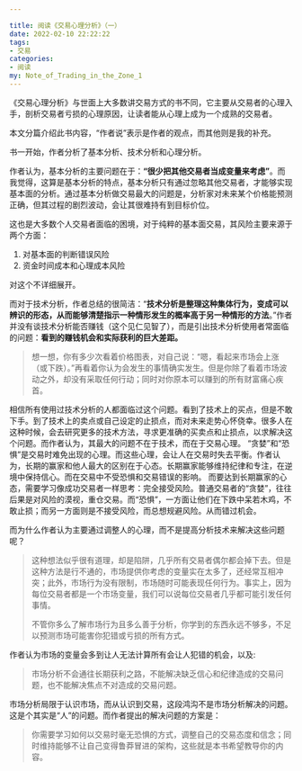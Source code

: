 ```yaml
---

title: 阅读《交易心理分析》（一）
date: 2022-02-10 22:22:22
tags: 
- 交易
categories: 
- 阅读
my: Note_of_Trading_in_the_Zone_1
---
```


《交易心理分析》与世面上大多数讲交易方式的书不同，它主要从交易者的心理入手，剖析交易者亏损的心理原因，让读者能从心理上成为一个成熟的交易者。

本文分篇介绍此书内容，“作者说”表示是作者的观点，而其他则是我的补充。

书一开始，作者分析了基本分析、技术分析和心理分析。

作者认为，基本分析的主要问题在于：**“很少把其他交易者当成变量来考虑”**。而我觉得，这算是基本分析的特点，基本分析只有通过忽略其他交易者，才能够实现基本面的分析。通过基本分析做交易最大的问题是，分析家对未来某个价格能预测正确，但其过程的剧烈波动，会让其很难持有到目标价位。

这也是大多数个人交易者面临的困境，对于纯粹的基本面交易，其风险主要来源于两个方面：

1. 对基本面的判断错误风险 
2. 资金时间成本和心理成本风险

对这个不详细展开。

而对于技术分析，作者总结的很简洁：“**技术分析是整理这种集体行为，变成可以辨识的形态，从而能够清楚指示一种情形发生的概率高于另一种情形的方法**。”作者并没有谈技术分析能否赚钱（这个见仁见智了），而是引出技术分析使用者常面临的问题：**看到的赚钱机会和实际获利的巨大差距。**

> 想一想，你有多少次看着价格图表，对自己说：“嗯，看起来市场会上涨（或下跌）。”再看着你认为会发生的事情确实发生。但是你除了看着市场波动之外，却没有采取任何行动；同时对你原本可以赚到的所有财富痛心疾首。

相信所有使用过技术分析的人都面临过这个问题。看到了技术上的买点，但是不敢下手。到了技术上的卖点或自己设定的止损点，而对未来走势心怀侥幸。很多人在这种时候，会去研究更多的技术方法，寻求更准确的买卖点和止损点，以求解决这个问题。而作者认为，其最大的问题不在于技术，而在于交易心理。
“贪婪”和“恐惧”是交易时难免出现的心理。而这些心理，会让人在交易时失去平衡。作者认为，长期的赢家和他人最大的区别在于心态。长期赢家能够维持纪律和专注，在逆境中保持信心。而在交易中不受恐惧和交易错误的影响。
而要达到长期赢家的心态，需要学习像成功交易者一样思考：完全接受风险。普通交易者的“贪婪”，往往后果是对风险的漠视，重仓交易。而“恐惧”，一方面让他们在下跌中呆若木鸡，不敢止损；而另一方面则是不接受风险，而总想规避风险。从而错过机会。

而为什么作者认为主要通过调整人的心理，而不是提高分析技术来解决这些问题呢？

> 这种想法似乎很有道理，却是陷阱，几乎所有交易者偶尔都会掉下去。但是这种方法是行不通的，市场提供你考虑的变量实在太多了，还经常互相冲突；此外，市场行为没有限制，市场随时可能表现任何行为。事实上，因为每位交易者都是一个市场变量，我们可以说每位交易者几乎都可能引发任何事情。
>
> 不管你多么了解市场行为且多么善于分析，你学到的东西永远不够多，不足以预测市场可能害你犯错或亏损的所有方式。

作者认为市场的变量会多到让人无法计算所有会让人犯错的机会，以及:

> 市场分析不会通往长期获利之路，不能解决缺乏信心和纪律造成的交易问题，也不能解决焦点不对造成的交易问题。

市场分析局限于认识市场，而从认识到交易，这段鸿沟不是市场分析解决的问题。这是个其实是“人”的问题。而作者提出的解决问题的方案是：

> 你需要学习如何以交易时毫无恐惧的方式，调整自己的交易态度和信念；同时维持能够不让自己变得鲁莽冒进的架构，这些就是本书希望教导你的内容。

